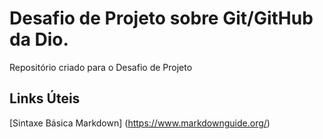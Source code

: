 # Desafio de Projeto sobre Git/GitHub da Dio.
Repositório criado para o Desafio de Projeto

## Links Úteis
[Sintaxe Básica Markdown] (https://www.markdownguide.org/)
